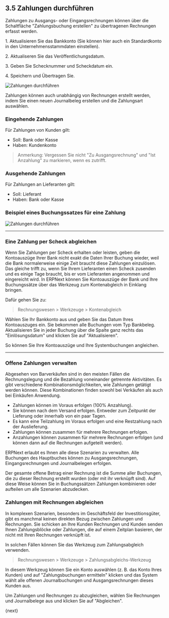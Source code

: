 ## 3.5 Zahlungen durchführen

Zahlungen zu Ausgangs- oder Eingangsrechnungen können über die Schaltfläche "Zahlungsbuchung erstellen" zu übertragenen Rechnungen erfasst werden.

1\. Aktualisieren Sie das Bankkonto (Sie können hier auch ein Standardkonto in den Unternehmensstammdaten einstellen).

2\. Aktualiseren Sie das Veröffentlichungsdatum.

3\. Geben Sie Schecknummer und Scheckdatum ein.

4\. Speichern und Übertragen Sie.

<img class="screenshot" alt="Zahlungen durchführen" src="{{docs_base_url}}/assets/img/accounts/make-payment.png">

Zahlungen können auch unabhängig von Rechnungen erstellt werden, indem Sie einen neuen Journalbeleg erstellen und die Zahlungsart auswählen.

### Eingehende Zahlungen

Für Zahlungen von Kunden gilt:

* Soll: Bank oder Kasse
* Haben: Kundenkonto

> Anmerkung: Vergessen Sie nicht "Zu Ausgangsrechnung" und "Ist Anzahlung" zu markieren, wenn es zutrifft.

### Ausgehende Zahlungen

Für Zahlungen an Lieferanten gilt:

* Soll: Lieferant
* Haben: Bank oder Kasse

### Beispiel eines Buchungssatzes für eine Zahlung

<img class="screenshot" alt="Zahlungen durchführen" src="{{docs_base_url}}/assets/img/accounts/new-bank-entry.png">

---

### Eine Zahlung per Scheck abgleichen

Wenn Sie Zahlungen per Scheck erhalten oder leisten, geben die Kontoauszüge Ihrer Bank nicht exakt die Daten Ihrer Buchung wieder, weil die Bank normalerweise einige Zeit braucht diese Zahlungen einzulösen. Das gleiche trifft zu, wenn Sie Ihrem Lieferanten einen Scheck zusenden und es einige Tage braucht, bis er vom Lieferanten angenommen und eingereicht wird. In ERPNext können Sie Kontoauszüge der Bank und Ihre Buchungssätze über das Werkzeug zum Kontenabgleich in Einklang bringen.

Dafür gehen Sie zu:

> Rechnungswesen > Werkzeuge > Kontenabgleich

Wählen Sie Ihr Bankkonto aus und geben Sie das Datum Ihres Kontoauszuges ein. Sie bekommen alle Buchungen vom Typ Bankbeleg. Aktualisieren Sie in jeder Buchung über die Spalte ganz rechts das "Einlösungsdatum" und klicken Sie auf "Aktualisieren".

So können Sie Ihre Kontoauszüge und Ihre Systembuchungen angleichen.

---

### Offene Zahlungen verwalten

Abgesehen von Barverkäufen sind in den meisten Fällen die Rechnungslegung und die Bezahlung voneinander getrennte Aktivitäten. Es gibt verschiedene Kombinationsmöglichkeiten, wie Zahlungen getätigt werden können. Diese Kombinationen finden sowohl bei Verkäufen als auch bei Einkäufen Anwendung.

* Zahlungen können im Voraus erfolgen (100% Anzahlung).
* Sie können nach dem Versand erfolgen. Entweder zum Zeitpunkt der Lieferung oder innerhalb von ein paar Tagen.
* Es kann eine Teilzahlung im Voraus erfolgen und eine Restzahlung nach der Auslieferung.
* Zahlungen können zusammen für mehrere Rechnungen erfolgen.
* Anzahlungen können zusammen für mehrere Rechnungen erfolgen (und können dann auf die Rechnungen aufgeteilt werden).

ERPNext erlaubt es Ihnen alle diese Szenarien zu verwalten. Alle Buchungen des Hauptbuches können zu Ausgangsrechnungen, Eingangsrechnungen und Journalbelegen erfolgen.

Der gesamte offene Betrag einer Rechnung ist die Summe aller Buchungen, die zu dieser Rechnung erstellt wurden (oder mit ihr verknüpft sind). Auf diese Weise können Sie in Buchungssätzen Zahlungen kombinieren oder aufteilen um alle Szenarien abzudecken.

### Zahlungen mit Rechnungen abgleichen

In komplexen Szenarien, besonders im Geschäftsfeld der Investitionsgüter, gibt es manchmal keinen direkten Bezug zwischen Zahlungen und Rechnungen. Sie schicken an Ihre Kunden Rechnungen und Kunden senden Ihnen Zahlungsblöcke oder Zahlungen, die auf einem Zeitplan basieren, der nicht mit Ihren Rechnungen verknüpft ist.

In solchen Fällen können Sie das Werkzeug zum Zahlungsabgleich verwenden.

> Rechnungswesen > Werkzeuge > Zahlungsabgleichs-Werkzeug

In diesem Werkzeug können Sie ein Konto auswählen (z. B. das Konto Ihres Kunden) und auf "Zahlungsbuchungen ermitteln" klicken und das System wählt alle offenen Journalbuchungen und Ausgangsrechnungen dieses Kunden aus.

Um Zahlungen und Rechnungen zu abzugleichen, wählen Sie Rechnungen und Journalbelege aus und klicken Sie auf "Abgleichen".

{next}
